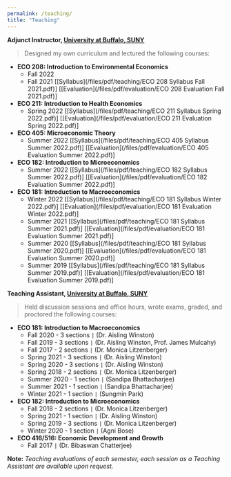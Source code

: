 ```yaml
---
permalink: /teaching/
title: "Teaching"
---
```



**Adjunct Instructor, [University at Buffalo, SUNY](https://arts-sciences.buffalo.edu/economics.html)**  
> Designed my own curriculum and lectured the following courses: 

 - **ECO 208: Introduction to Environmental Economics** 
     - Fall 2022
     - Fall 2021 [[Syllabus](/files/pdf/teaching/ECO 208 Syllabus Fall 2021.pdf)] [[Evaluation](/files/pdf/evaluation/ECO 208 Evaluation Fall 2021.pdf)]
 - **ECO 211: Introduction to Health Economics**
     - Spring 2022 [[Syllabus](/files/pdf/teaching/ECO 211 Syllabus Spring 2022.pdf)] [[Evaluation](/files/pdf/evaluation/ECO 211 Evaluation Spring 2022.pdf)]
 - **ECO 405: Microeconomic Theory**
     - Summer 2022 [[Syllabus](/files/pdf/teaching/ECO 405 Syllabus Summer 2022.pdf)] [[Evaluation](/files/pdf/evaluation/ECO 405 Evaluation Summer 2022.pdf)]
 - **ECO 182: Introduction to Microeconomics**
     - Summer 2022 [[Syllabus](/files/pdf/teaching/ECO 182 Syllabus Summer 2022.pdf)] [[Evaluation](/files/pdf/evaluation/ECO 182 Evaluation Summer 2022.pdf)]
 - **ECO 181: Introduction to Macroeconomics** 
     - Winter 2022 [[Syllabus](/files/pdf/teaching/ECO 181 Syllabus Winter 2022.pdf)] [[Evaluation](/files/pdf/evaluation/ECO 181 Evaluation Winter 2022.pdf)]
     - Summer 2021 [[Syllabus](/files/pdf/teaching/ECO 181 Syllabus Summer 2021.pdf)] [[Evaluation](/files/pdf/evaluation/ECO 181 Evaluation Summer 2021.pdf)]
     - Summer 2020 [[Syllabus](/files/pdf/teaching/ECO 181 Syllabus Summer 2020.pdf)] [[Evaluation](/files/pdf/evaluation/ECO 181 Evaluation Summer 2020.pdf)]
     - Summer 2019 [[Syllabus](/files/pdf/teaching/ECO 181 Syllabus Summer 2019.pdf)] [[Evaluation](/files/pdf/evaluation/ECO 181 Evaluation Summer 2019.pdf)]


**Teaching Assistant, [University at Buffalo, SUNY](https://arts-sciences.buffalo.edu/economics.html)**  
> Held discussion sessions and office hours, wrote exams, graded, and proctored the following courses:  


 - **ECO 181: Introduction to Macroeconomics** 
     - Fall 2020 - 3 sections `|` (Dr. Aisling Winston)
     - Fall 2019 - 3 sections `|` (Dr. Aisling Winston, Prof. James Mulcahy)
     - Fall 2017 - 2 sections `|` (Dr. Monica Litzenberger)
     - Spring 2021 - 3 sections `|` (Dr. Aisling Winston)
     - Spring 2020 - 3 sections `|` (Dr. Aisling Winston)
     - Spring 2018 - 2 sections `|` (Dr. Monica Litzenberger)
     - Summer 2020 - 1 section `|` (Sandipa Bhattacharjee)
     - Summer 2021 - 1 section `|` (Sandipa Bhattacharjee)
     - Winter 2021 - 1 section `|` (Sungmin Park)
 - **ECO 182: Introduction to Microeconomics** 
     - Fall 2018 - 2 sections `|` (Dr. Monica Litzenberger)
     - Spring 2021 - 1 section `|` (Dr. Aisling Winston)
     - Spring 2019 - 3 sections `|` (Dr. Monica Litzenberger)
     - Winter 2020 - 1 section `|` (Agni Bose)
 - **ECO 416/516: Economic Development and Growth** 
     - Fall 2017 `|` (Dr. Bibaswan Chatterjee)

**Note:** *Teaching evaluations of each semester, each session as a Teaching Assistant are available upon request.*


